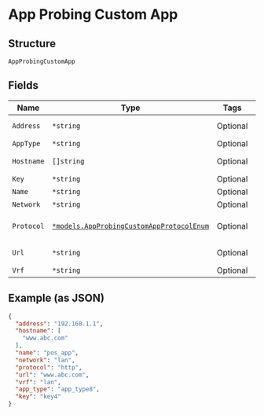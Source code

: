 
# App Probing Custom App

## Structure

`AppProbingCustomApp`

## Fields

| Name | Type | Tags | Description |
|  --- | --- | --- | --- |
| `Address` | `*string` | Optional | if `protocol`==`icmp` |
| `AppType` | `*string` | Optional | - |
| `Hostname` | `[]string` | Optional | if `protocol`==`http` |
| `Key` | `*string` | Optional | - |
| `Name` | `*string` | Optional | - |
| `Network` | `*string` | Optional | - |
| `Protocol` | [`*models.AppProbingCustomAppProtocolEnum`](../../doc/models/app-probing-custom-app-protocol-enum.md) | Optional | enum: `http`, `icmp`<br>**Default**: `"http"` |
| `Url` | `*string` | Optional | if `protocol`==`http` |
| `Vrf` | `*string` | Optional | - |

## Example (as JSON)

```json
{
  "address": "192.168.1.1",
  "hostname": [
    "www.abc.com"
  ],
  "name": "pos_app",
  "network": "lan",
  "protocol": "http",
  "url": "www.abc.com",
  "vrf": "lan",
  "app_type": "app_type8",
  "key": "key4"
}
```

